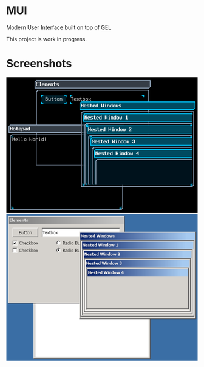# MUI
Modern User Interface built on top of [GEL](https://github.com/ShoesForClues/gel)

This project is work in progress.

# Screenshots
<img src="/screenshots/iOaACD0.png?raw=true">
<img src="/screenshots/KCO3Mhc.png?raw=true">
